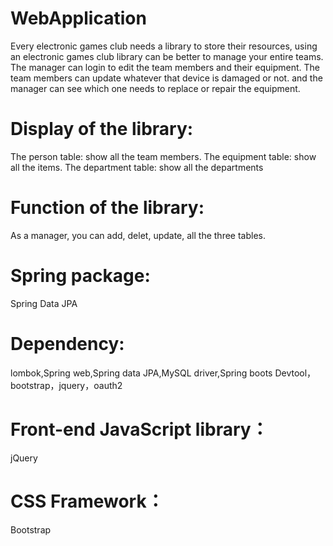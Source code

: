 # WebApplication
Every electronic games club needs a library to store their resources, using an electronic games club library can be better to manage your entire teams. The manager can login to edit the team members and their equipment. The team members can update whatever that device is damaged or not. and the manager can see which one needs to replace or repair the equipment.
# Display of the library:
The person table: show all the team members.
The equipment table: show all the items.
The department table: show all the departments

# Function of the library:
As a manager, you can add, delet, update, all the three tables.

# Spring package: 
Spring Data JPA

# Dependency: 
lombok,Spring web,Spring data JPA,MySQL driver,Spring boots Devtool，bootstrap，jquery，oauth2

# Front-end JavaScript library：
jQuery

# CSS Framework：
Bootstrap
